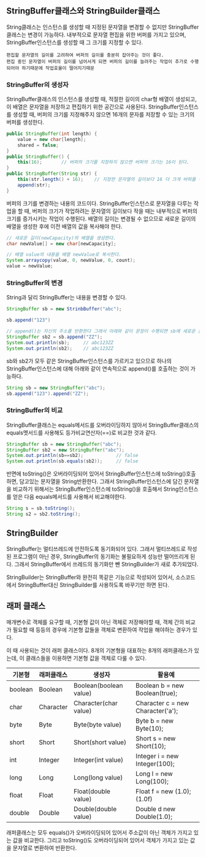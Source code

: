 ## StringBuffer클래스와 StringBuilder클래스
String클래스는 인스턴스를 생성할 때 지정된 문자열을 변경할 수 없지만 StringBuffer클래스는 변경이 가능하다.
내부적으로 문자열 편집을 위한 버퍼를 가지고 있으며, StringBuffer인스턴스를 생성할 때 그 크기를 지정할 수 있다.
```
편집할 문자열의 길이를 고려하여 버퍼의 길이를 충분히 잡아주는 것이 좋다.
편집 중인 문자열이 버퍼의 길이를 넘어서게 되면 버퍼의 길이를 늘려주는 작업이 추가로 수행되어야 하기때문에 작업효율이 떨어지기때문
```

### StringBuffer의 생성자
StringBuffer클래스의 인스턴스를 생성할 때, 적절한 길이의 char형 배열이 생성되고, 이 배열은 문자열을 저장하고 편집하기 위한 공간으로 사용된다.
StringBuffer인스턴스를 생성할 때, 버퍼의 크기를 지정해주지 않으면 16개의 문자를 저장할 수 있는 크기의 버퍼를 생성한다.
```java
public StringBuffer(int length) {
	value = new char[length];
    shared = false;
}
public StringBuffer() {
	this(16);		// 버퍼의 크기를 지정하지 않으면 버퍼의 크기는 16이 된다.
}
public StringBuffer(String str) {
	this(str.length() + 16);	// 지정한 문자열의 길이보다 16 더 크게 버퍼를 생성한다.
    append(str);
}
```

버퍼의 크기를 변경하는 내용의 코드이다.
StringBuffer인스턴스로 문자열을 다루는 작업을 할 때, 버퍼의 크기가 작업하려는 문자열의 길이보다 작을 때는 내부적으로 버퍼의 크기를 증가시키는 작업이 수행된다.
배열의 길이는 변경될 수 없으므로 새로운 길이의 배열을 생성한 후에 이전 배열의 값을 복사해야 한다.

```java
// 새로운 길이(newCapacity)의 배열을 생성한다.
char newValue[] = new char[newCapacity];

// 배열 value의 내용을 배열 newValue로 복사한다.
System.arraycopy(value, 0, newValue, 0, count);
value = newValue;
```
### StringBuffer의 변경
String과 달리 StringBuffer는 내용을 변경할 수 있다.
```java
StringBuffer sb = new StrinbBuffer("abc");

sb.append("123")

// append()는 자신의 주소를 반환한다 그래서 아래와 같이 문장이 수행되면 sb에 새로운 문자열이 추가되고 sb자신의 주소를 반환하여 sb2에 sb주소가 저장된다.
StringBuffer sb2 = sb.append("ZZ");
System.out.println(sb);		// abc123ZZ
System.out.println(sb2);	// abc123ZZ

```
sb와 sb2가 모두 같은 StringBuffer인스턴스를 가르키고 있으므로 하나의 StringBuffer인스턴스에 대해 아래와 같이 연속적으로 append()를 호출하는 것이 가능하다.
```java
String sb = new StringBuffer("abc");
sb.append("123").append("ZZ");
```

### StringBuffer의 비교
StringBuffer클래스는 equals메서드를 오버라이딩하지 않아서 StringBuffer클래스의 equals멧서드를 사용해도 등가비교연산자(==)로 비교한 것과 같다.
```java
StringBuffer sb = new StringBuffer("abc");
StringBuffer sb2 = new StringBuffer("abc");
System.out.println(sb==sb2);			// false
System.out.println(sb.equals(sb2));		// false
```

반면에 toString()은 오버라이딩되어 있어서 StringBuffer인스턴스에 toString()호출하면, 담고있는 문자열을 String반환한다.
그래서 StringBuffer인스턴스에 담긴 문자열을 비교하기 위해서는 StringBuffer인스턴스에 toString()을 호출해서 String인스턴스를 얻은 다음 equals메서드를 사용해서 비교해야한다.

```java
String s = sb.toString();
String s2 = sb2.toString();
```

## StringBuilder
StringBuffer는 멀티쓰레드에 안전하도록 동기화되어 있다. 그래서 멀티쓰레드로 작성된 프로그램이 아닌 경우, StringBuffer의 동기화는 불필요하게 성능만 떨어뜨리게 된다.
그래서 StringBuffer에서 쓰레드의 동기화만 뺀 StringBuilder가 새로 추가되었다.

StringBuilder는 StringBuffer와 완전히 똑같은 기능으로 작성되어 있어서, 소스코드에서 StringBuffer대신 StringBuilder를 사용하도록 바꾸기만 하면 된다.

## 래퍼 클래스
매개변수로 객체를 요구할 때, 기본형 값이 아닌 객체로 저장해야할 때, 객체 간의 비교가 필요할 때 등등의 경우에 기본형 값들을 객체로 변환하여 작업을 해야하는 경우가 있다.

이 때 사용되는 것이 래퍼 클래스이다. 8개의 기본형을 대표하는 8개의 래퍼클래스가 있는데, 이 클래스들을 이용하면 기본형 값을 객체로 다룰 수 있다.

|기본형|래퍼클래스|생성자|활용예|
|----|----|----|----|
|boolean|Boolean|Boolean(boolean value)|Boolean b = new Boolean(true);|
|char|Character|Character(char value)|Character c = new Character('a');|
|byte|Byte|Byte(byte value)|Byte b = new Byte(10);|
|short|Short|Short(short value)|Short s = new Short(10);|
|int|Integer|Integer(int value)|Integer i = new Integer(100);|
|long|Long|Long(long value)|Long l = new Long(100);|
|float|Float|Float(double value)|Float f = new (1.0); (1.0f)|
|double|Double|Double(double value)|Double d new Double(1.0);|

래퍼클래스는 모두 equals()가 오버라이딩되어 있어서 주소값이 아닌 객체가 가지고 있는 값을 비교한다.
그리고 toString()도 오버라이딩되어 있어서 객체가 가지고 있는 값을 문자열로 변환하여 반환한다.


